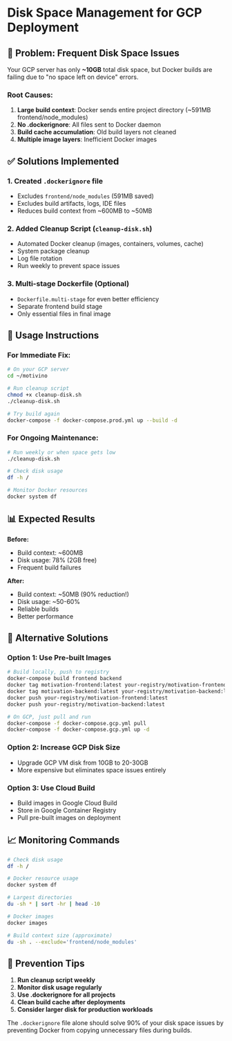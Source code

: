 # Disk Space Management for GCP Deployment

## 🚨 Problem: Frequent Disk Space Issues

Your GCP server has only **~10GB** total disk space, but Docker builds are failing due to "no space left on device" errors.

### Root Causes:
1. **Large build context**: Docker sends entire project directory (~591MB frontend/node_modules)
2. **No .dockerignore**: All files sent to Docker daemon
3. **Build cache accumulation**: Old build layers not cleaned
4. **Multiple image layers**: Inefficient Docker images

## ✅ Solutions Implemented

### 1. Created `.dockerignore` file
- Excludes `frontend/node_modules` (591MB saved)
- Excludes build artifacts, logs, IDE files
- Reduces build context from ~600MB to ~50MB

### 2. Added Cleanup Script (`cleanup-disk.sh`)
- Automated Docker cleanup (images, containers, volumes, cache)
- System package cleanup
- Log file rotation
- Run weekly to prevent space issues

### 3. Multi-stage Dockerfile (Optional)
- `Dockerfile.multi-stage` for even better efficiency
- Separate frontend build stage
- Only essential files in final image

## 🚀 Usage Instructions

### For Immediate Fix:
```bash
# On your GCP server
cd ~/motivino

# Run cleanup script
chmod +x cleanup-disk.sh
./cleanup-disk.sh

# Try build again
docker-compose -f docker-compose.prod.yml up --build -d
```

### For Ongoing Maintenance:
```bash
# Run weekly or when space gets low
./cleanup-disk.sh

# Check disk usage
df -h /

# Monitor Docker resources
docker system df
```

## 📊 Expected Results

**Before:**
- Build context: ~600MB
- Disk usage: 78% (2GB free)
- Frequent build failures

**After:**
- Build context: ~50MB (90% reduction!)
- Disk usage: ~50-60%
- Reliable builds
- Better performance

## 🔧 Alternative Solutions

### Option 1: Use Pre-built Images
```bash
# Build locally, push to registry
docker-compose build frontend backend
docker tag motivation-frontend:latest your-registry/motivation-frontend:latest
docker tag motivation-backend:latest your-registry/motivation-backend:latest
docker push your-registry/motivation-frontend:latest
docker push your-registry/motivation-backend:latest

# On GCP, just pull and run
docker-compose -f docker-compose.gcp.yml pull
docker-compose -f docker-compose.gcp.yml up -d
```

### Option 2: Increase GCP Disk Size
- Upgrade GCP VM disk from 10GB to 20-30GB
- More expensive but eliminates space issues entirely

### Option 3: Use Cloud Build
- Build images in Google Cloud Build
- Store in Google Container Registry
- Pull pre-built images on deployment

## 📈 Monitoring Commands

```bash
# Check disk usage
df -h /

# Docker resource usage
docker system df

# Largest directories
du -sh * | sort -hr | head -10

# Docker images
docker images

# Build context size (approximate)
du -sh . --exclude='frontend/node_modules'
```

## 🎯 Prevention Tips

1. **Run cleanup script weekly**
2. **Monitor disk usage regularly**
3. **Use .dockerignore for all projects**
4. **Clean build cache after deployments**
5. **Consider larger disk for production workloads**

The `.dockerignore` file alone should solve 90% of your disk space issues by preventing Docker from copying unnecessary files during builds.
